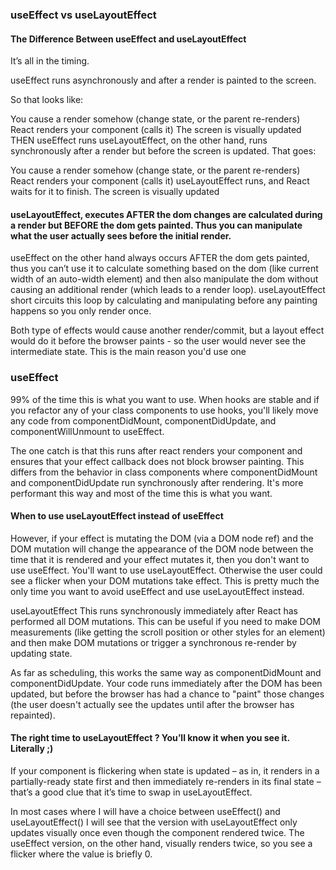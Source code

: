 ### useEffect vs useLayoutEffect

#### The Difference Between useEffect and useLayoutEffect

It’s all in the timing.

useEffect runs asynchronously and after a render is painted to the screen.

So that looks like:

You cause a render somehow (change state, or the parent re-renders)
React renders your component (calls it)
The screen is visually updated
THEN useEffect runs
useLayoutEffect, on the other hand, runs synchronously after a render but before the screen is updated. That goes:

You cause a render somehow (change state, or the parent re-renders)
React renders your component (calls it)
useLayoutEffect runs, and React waits for it to finish.
The screen is visually updated

#### useLayoutEffect, executes AFTER the dom changes are calculated during a render but BEFORE the dom gets painted. Thus you can manipulate what the user actually sees before the initial render.

useEffect on the other hand always occurs AFTER the dom gets painted, thus you can’t use it to calculate something based on the dom (like current width of an auto-width element) and then also manipulate the dom without causing an additional render (which leads to a render loop). useLayoutEffect short circuits this loop by calculating and manipulating before any painting happens so you only render once.

Both type of effects would cause another render/commit, but a layout effect would do it before the browser paints - so the user would never see the intermediate state. This is the main reason you'd use one

### useEffect

99% of the time this is what you want to use. When hooks are stable and if you refactor any of your class components to use hooks, you'll likely move any code from componentDidMount, componentDidUpdate, and componentWillUnmount to useEffect.

The one catch is that this runs after react renders your component and ensures that your effect callback does not block browser painting. This differs from the behavior in class components where componentDidMount and componentDidUpdate run synchronously after rendering. It's more performant this way and most of the time this is what you want.

#### When to use useLayoutEffect instead of useEffect

However, if your effect is mutating the DOM (via a DOM node ref) and the DOM mutation will change the appearance of the DOM node between the time that it is rendered and your effect mutates it, then you don't want to use useEffect. You'll want to use useLayoutEffect. Otherwise the user could see a flicker when your DOM mutations take effect. This is pretty much the only time you want to avoid useEffect and use useLayoutEffect instead.

useLayoutEffect
This runs synchronously immediately after React has performed all DOM mutations. This can be useful if you need to make DOM measurements (like getting the scroll position or other styles for an element) and then make DOM mutations or trigger a synchronous re-render by updating state.

As far as scheduling, this works the same way as componentDidMount and componentDidUpdate. Your code runs immediately after the DOM has been updated, but before the browser has had a chance to "paint" those changes (the user doesn't actually see the updates until after the browser has repainted).

#### The right time to useLayoutEffect ? You’ll know it when you see it. Literally ;)

If your component is flickering when state is updated – as in, it renders in a partially-ready state first and then immediately re-renders in its final state – that’s a good clue that it’s time to swap in useLayoutEffect.

In most cases where I will have a choice between useEffect() and useLayoutEffect() I will see that the version with useLayoutEffect only updates visually once even though the component rendered twice. The useEffect version, on the other hand, visually renders twice, so you see a flicker where the value is briefly 0.
